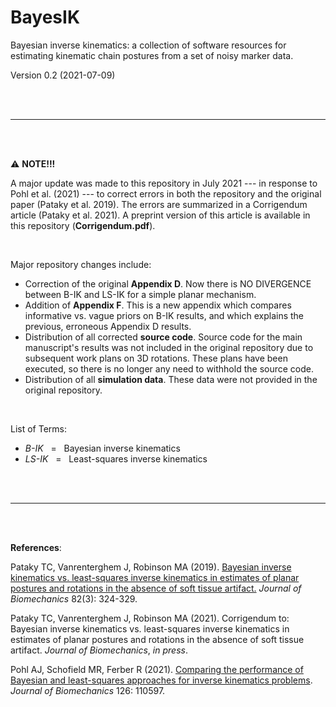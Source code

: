 # BayesIK

Bayesian inverse kinematics:   a collection of software resources for estimating kinematic chain postures from a set of noisy marker data.

Version 0.2   (2021-07-09)

<br>
<br>

____

<br>
<br>

⚠️ **NOTE!!!**

A major update was made to this repository in July 2021 --- in response to Pohl et al. (2021) --- to correct errors in both the repository and the original paper (Pataky et al. 2019). The errors are summarized in a Corrigendum article (Pataky et al. 2021). A preprint version of this article is available in this repository (**Corrigendum.pdf**).

<br>

Major repository changes include:

* Correction of the original **Appendix D**. Now there is NO DIVERGENCE between B-IK and LS-IK for a simple planar mechanism.
* Addition of **Appendix F**.  This is a new appendix which compares informative vs. vague priors on B-IK results, and which explains the previous, erroneous Appendix D results.
* Distribution of all corrected **source code**. Source code for the main manuscript's results was not included in the original repository due to subsequent work plans on 3D rotations. These plans have been executed, so there is no longer any need to withhold the source code.
* Distribution of all **simulation data**. These data were not provided in the original repository.


<br>

List of Terms:

* *B-IK* &nbsp; = &nbsp; Bayesian inverse kinematics
* *LS-IK* &nbsp;  = &nbsp; Least-squares inverse kinematics




<br>
<br>

____

<br>
<br>

**References**:

Pataky TC, Vanrenterghem J, Robinson MA (2019). [Bayesian inverse kinematics vs. least-squares inverse kinematics in estimates of planar postures and rotations in the absence of soft tissue artifact.](https://doi.org/10.1016/j.jbiomech.2018.11.007) *Journal of Biomechanics* 82(3): 324-329.


Pataky TC, Vanrenterghem J, Robinson MA (2021). Corrigendum to: Bayesian inverse kinematics vs. least-squares inverse kinematics in estimates of planar postures and rotations in the absence of soft tissue artifact. *Journal of Biomechanics*, *in press*.

Pohl AJ, Schofield MR, Ferber R (2021). [Comparing the performance of Bayesian and least-squares approaches for inverse kinematics problems](https://doi.org/10.1016/j.jbiomech.2021.110597). *Journal of Biomechanics* 126: 110597.



